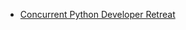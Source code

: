 -   [Concurrent Python Developer Retreat](
    https://cdn.rawgit.com/BruceEckel/ConcurrentPython/a498964e/events/ConcurrentPythonDeveloperRetreat.html])
